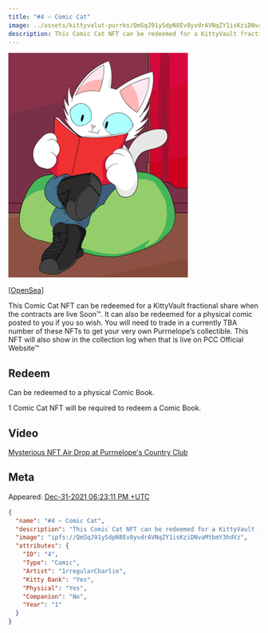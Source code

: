 ```yaml
---
title: "#4 – Comic Cat"
image: ../assets/kittyvalut-purrks/QmSqJ91ySdpN8Ev8yvdrAVNqZY1isKziDNvaMtbmY3hdVz_resize.gif
description: This Comic Cat NFT can be redeemed for a KittyVault fractional share or redeem a physical comic book.
---
```


[![#4 – Comic Cat](../assets/kittyvalut-purrks/QmSqJ91ySdpN8Ev8yvdrAVNqZY1isKziDNvaMtbmY3hdVz_resize.gif)](https://ipfs.io/ipfs/QmSqJ91ySdpN8Ev8yvdrAVNqZY1isKziDNvaMtbmY3hdVz)

[[OpenSea](https://opensea.io/assets/0xda7d42b6167f1497346d7b2336a6d7a603026db1/3)]

This Comic Cat NFT can be redeemed for a KittyVault fractional share when the contracts are live Soon™. It can also be redeemed for a physical comic posted to you if you so wish. You will need to trade in a currently TBA number of these NFTs to get your very own Purrnelope’s collectible. This NFT will also show in the collection log when that is live on PCC Official Website™

## Redeem

Can be redeemed to a physical Comic Book.

1 Comic Cat NFT will be required to redeem a Comic Book.

## Video

[Mysterious NFT Air Drop at Purrnelope's Country Club](/posts/explained/202201-mysterious-nft)

## Meta

Appeared: [Dec-31-2021 06:23:11 PM +UTC](https://etherscan.io/tx/0x294f451402e0c930868171481a4ffb7f45352422a5b32626b509416a16d49cea)

```json title="ipfs://QmYKPHnSJQDczL6A7sB5eYD2JCtcyQ5ujrXJxES84vXtii"
{
  "name": "#4 – Comic Cat",
  "description": "This Comic Cat NFT can be redeemed for a KittyVault fractional share when the contracts are live Soon™. It can also be redeemed for a physical comic posted to you if you so wish. You will need to trade in a currently TBA number of these NFTs to get your very own Purrnelope’s collectible. This NFT will also show in the collection log when that is live on our website™",
  "image": "ipfs://QmSqJ91ySdpN8Ev8yvdrAVNqZY1isKziDNvaMtbmY3hdVz",
  "attributes": {
    "ID": "4",
    "Type": "Comic",
    "Artist": "1rregularCharlie",
    "Kitty Bank": "Yes",
    "Physical": "Yes",
    "Companion": "No",
    "Year": "1"
  }
}
```
